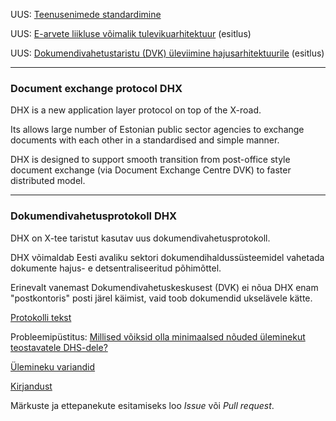 UUS: [Teenusenimede standardimine](NIMESTANDARD.md)

UUS: [E-arvete liikluse võimalik tulevikuarhitektuur](https://github.com/e-gov/DHX/blob/gh-pages/E-arvete.md) (esitlus)

UUS: [Dokumendivahetustaristu (DVK) üleviimine hajusarhitektuurile](http://slides.com/priitparmakson/dhx/fullscreen) (esitlus)

---

### Document exchange protocol DHX

DHX is a new application layer protocol on top of the X-road.

Its allows large number of Estonian public sector agencies to exchange documents with each other in a standardised and simple manner.

DHX is designed to support smooth transition from post-office style document exchange (via Document Exchange Centre DVK) to faster distributed model.

---

### Dokumendivahetusprotokoll DHX

DHX on X-tee taristut kasutav uus dokumendivahetusprotokoll.

DHX võimaldab Eesti avaliku sektori dokumendihaldussüsteemidel vahetada dokumente hajus- e detsentraliseeritud põhimõttel.

Erinevalt vanemast Dokumendivahetuskeskusest (DVK) ei nõua DHX enam "postkontoris" posti järel käimist, vaid toob dokumendid ukselävele kätte.

[Protokolli tekst](Protokoll.md)

Probleemipüstitus: [Millised võiksid olla minimaalsed nõuded üleminekut teostavatele DHS-dele? ](https://github.com/e-gov/DHX/blob/master/Uleminekuk.md)

[Ülemineku variandid](https://github.com/e-gov/DHX/blob/master/%C3%9Clemineku%20variandid.md)

[Kirjandust](https://github.com/e-gov/DHX/blob/master/Kirjandus.md)

Märkuste ja ettepanekute esitamiseks loo _Issue_ või _Pull request_.

